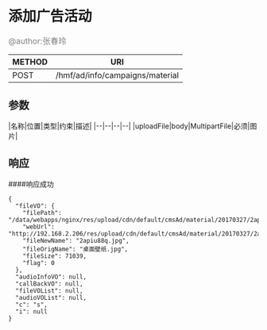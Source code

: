 
# 添加广告活动
<font color="gray" size="3">@author:张春玲</font>

|METHOD|URI|
|--|--|
|POST|/hmf/ad/info/campaigns/material|

## 参数

|名称|位置|类型|约束|描述|
|--|--|--|--|
|uploadFile|body|MultipartFile|必须|图片|

## 响应
####响应成功
```
{
  "fileVO": {
    "filePath": "/data/webapps/nginx/res/upload/cdn/default/cmsAd/material/20170327/2apiu88q.jpg",
    "webUrl": "http://192.168.2.206/res/upload/cdn/default/cmsAd/material/20170327/2apiu88q.jpg",
    "fileNewName": "2apiu88q.jpg",
    "fileOrigName": "桌面壁纸.jpg",
    "fileSize": 71039,
    "flag": 0
  },
  "audioInfoVO": null,
  "callBackVO": null,
  "fileVOList": null,
  "audioVOList": null,
  "c": "s",
  "i": null
}
```
